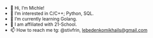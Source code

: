 - 👋 Hi, I’m Michle!
- 👀 I’m interested in C/C++; Python, SQL.
- 🌱 I’m currently learning Golang.
- 💞️ I am affiliated with 21-School.
- 📫 How to reach me tg: @stivfrin, lebedenkomikhails@gmail.com

<!---
stivfrin/stivfrin is a ✨ special ✨ repository because its `README.md` (this file) appears on your GitHub profile.
You can click the Preview link to take a look at your changes.
--->
